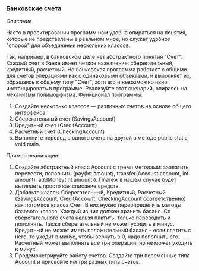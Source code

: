 ### Банковские счета
*Описание*

Часто в проектировании программ нам удобно опираться на понятия, которые не представлены в реальном мире, но служат 
удобной "опорой" для объединения нескольких классов.

Так, например, в банковском деле нет абстрактного понятия "Счет". Каждый счет в банке имеет четкое назначение: 
сберегательный, кредитный, расчетный. Но банковская программа работает с общими для счетов операциями как с одинаковыми 
объектами, и выполняет их, обращаясь к общему типу "Счет", хотя его и невозможно явно инстанцировать в программе. 
Реализуйте этот сценарий, опираясь на механизмы полиморфизма.
Функционал программы:
1. Создайте несколько классов — различных счетов на основе общего интерфейса:
2. Сберегательный счет (SavingsAccount)
3. Кредитный счет (CreditAccount)
4. Расчетный счет (CheckingAccount)
5. Выполните перевод с одного счета на другой в методе public static void main.

Пример реализации:
1. Создайте абстрактный класс Account с тремя методами: заплатить, перевести, пополнить (pay(int amount), 
   transfer(Account account, int amount), addMoney(int amount)). Платеж в нашем случае будет выглядеть просто как 
   списание средств.
2. Добавьте классы Сберегательный, Кредитный, Расчетный (SavingsAccount, CreditAccount, CheckingAccount соответственно) 
   как потомков класса Счет. В них нужно переопределить методы базового класса. Каждый из них должен хранить баланс. 
   Со сберегательного счета нельзя платить, только переводить и пополнять. Также сберегательный не может уходить в минус. 
   Кредитный не может иметь положительный баланс – если платить с него, то уходит в минус, чтобы вернуть в 0, надо 
   пополнить его. Расчетный может выполнять все три операции, но не может уходить в минус.
3. Продемонстрируйте работу счетов. Создайте три переменные типа Account и присвойте им три разных типа счетов.

